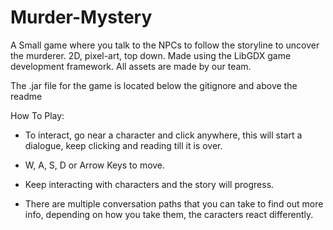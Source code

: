 # Murder-Mystery
A Small game where you talk to the NPCs to follow the storyline to uncover the murderer.
2D, pixel-art, top down.
Made using the LibGDX game development framework.
All assets are made by our team.

The .jar file for the game is located below the gitignore and above the readme

How To Play: 

- To interact, go near a character and click anywhere, this will start a dialogue, keep clicking and reading till it is over.

- W, A, S, D or Arrow Keys to move.

- Keep interacting with characters and the story will progress.

- There are multiple conversation paths that you can take to find out more info, depending on how you take them, the caracters react differently.


